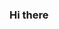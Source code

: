 ### Hi there 

<!--
**Er-Yash/Er-Yash** is a ✨ _special_ ✨ repository because its `README.md` (this file) appears on your GitHub profile.

Here are some ideas to get you started:

- 🔭 I’m currently working on ... Nokia as Project Intern
- 🌱 I’m currently learning ... Machine Learning , C++ , Robortframework
- 👯 I’m looking to collaborate on ...
- 🤔 I’m looking for help with ...
- 💬 Ask me about ...  AI/ML
- 📫 How to reach me: ... eryashtripathi@gmail.com
- 😄 Pronouns: ...
- ⚡ Fun fact: ...
-->
